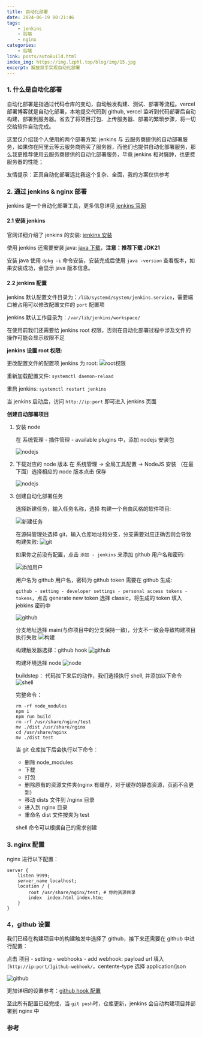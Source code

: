 ```yaml
---
title: 自动化部署
date: 2024-06-19 00:21:46
tags:
    - jenkins
    - 后端
    - nginx
categories:
    - 后端
link: posts/autoBuild.html
index_img: https://img.lzphl.top/blog/img/15.jpg
excerpt: 解放双手实现自动化部署
---
```


### 1. 什么是自动化部署

自动化部署是指通过代码仓库的变动，自动触发构建、测试、部署等流程。vercel 部署博客就是自动化部署，本地提交代码到 github, vercel 监听到代码部署后自动构建，部署到服务器。省去了将项目打包、上传服务器、部署的繁琐步骤，将一切交给软件自动完成。

这里仅介绍我个人使用的两个部署方案: jenkins 与 云服务商提供的自动部署服务，如果你在阿里云等云服务商购买了服务器，而他们也提供自动化部署服务，那么我更推荐使用云服务商提供的自动化部署服务，毕竟 jenkins 相对臃肿，也更费服务器的性能；

友情提示：正真自动化部署远比我这个复杂、全面，我的方案仅供参考

### 2. 通过 jenkins & nginx 部署

jenkins 是一个自动化部署工具，更多信息详见 [jenkins 官网](https://www.jenkins.io/)

#### 2.1 安装 jenkins

官网详细介绍了 jenkins 的安装: [jenkins 安装](https://www.jenkins.io/doc/book/installing/)

使用 jenkins 还需要安装 java: [java 下载](https://www.oracle.com/java/technologies/downloads/)，**注意：推荐下载 JDK21**

安装 java 使用 `dpkg -i` 命令安装，安装完成后使用 `java -version` 查看版本，如果安装成功，会显示 java 版本信息。

#### 2.2 jenkins 配置

jenkins 默认配置文件目录为：`/lib/systemd/system/jenkins.service`，需要端口被占用可以修改配置文件的 `port` 配置项

jenkins 默认工作目录为：`/var/lib/jenkins/workspace/`

在使用前我们还需要给 jenkins root 权限，否则在自动化部署过程中涉及文件的操作可能会显示权限不足

**jenkins 设置 root 权限:**

更改配置文件的配置项 jenkins 为 root:
![root权限](https://img.lzphl.top/blog/articleImg/changeroot.png)

重新加载配置文件: `systemctl daemon-reload`

重启 jenkins: `systemctl restart jenkins`

当 jenkins 启动后，访问 `http://ip:port` 即可进入 jenkins 页面

**创建自动部署项目**

1. 安装 node

    在 系统管理 - 插件管理 - available plugins 中，添加 nodejs 安装包

    ![nodejs](https://img.lzphl.top/blog/articleImg/10.png)

2. 下载对应的 node 版本
   在 系统管理 -> 全局工具配置 -> NodeJS 安装 （在最下面）选择相应的 node 版本点击 保存

    ![nodejs](https://img.lzphl.top/blog/articleImg/node.png)

3. 创建自动化部署任务

    选择新建任务，输入任务名称，选择 构建一个自由风格的软件项目:

    ![新建任务](https://img.lzphl.top/blog/articleImg/2.png)

    在源码管理处选择 git，输入仓库地址和分支，分支需要对应正确否则会导致构建失败:
    ![git](https://img.lzphl.top/blog/articleImg/3.png)

    如果你之前没有配置，点击 `添加 - jenkins` 来添加 github 用户名和密码:

    ![添加用户](https://img.lzphl.top/blog/articleImg/13.png)

    用户名为 github 用户名，密码为 github token 需要在 github 生成:

    `github - setting - developer settings - personal access tokens -tokens`，点击 generate new token 选择 classic，将生成的 token 填入 jebkins 密码中

    ![github](https://img.lzphl.top/blog/articleImg/5.png)

    分支地址选择 main(与你项目中的分支保持一致)，分支不一致会导致构建项目执行失败
    ![构建](https://img.lzphl.top/blog/articleImg/14.png)

    构建触发器选择：github hook
    ![github](https://img.lzphl.top/blog/articleImg/11.png)

    构建环境选择 node
    ![node](https://img.lzphl.top/blog/articleImg/6.png)

    buildstep： 代码拉下来后的动作，我们选择执行 shell, 并添加以下命令
    ![shell](https://img.lzphl.top/blog/articleImg/9.png)

    完整命令：

    ```shell
    rm -rf node_modules
    npm i
    npm run build
    rm -rf /usr/share/nginx/test
    mv ./dist /usr/share/nginx
    cd /usr/share/nginx
    mv ./dist test
    ```

    当 git 仓库拉下后会执行以下命令：

    - 删除 node_modules
    - 下载
    - 打包
    - 删除原有的资源文件夹(nginx 有缓存，对于缓存的静态资源，页面不会更新)
    - 移动 dists 文件到 /nginx 目录
    - 进入到 nginx 目录
    - 重命名 dist 文件按夹为 test

    shell 命令可以根据自己的需求创建

### 3. nginx 配置

nginx 进行以下配置：

```shell
server {
    listen 9999;
    server_name localhost;
    location / {
        root /usr/share/nginx/test; # 你的资源目录
        index  index.html index.htm;
    }
}
```

### 4，github 设置

我们已经在构建项目中的构建触发中选择了 github，接下来还需要在 github 中进行配置：

点击 项目 - setting - webhooks - add webhook: payload url 填入 `[http://ip:port/]github-webhook/`，centente-type 选择 application/json

![github](https://img.zphl.top/blog/articleImg/12.png)

更加详细的设置参考：[github hook 配置](https://plugins.jenkins.io/github/)

至此所有配置已经完成，当 `git push`时，仓库更新，jenkins 会自动构建项目并部署到 nginx 中

### 参考

[^1]: https://juejin.cn/post/7354406980784504870?searchId=2024061815174322F47402CA6E19BCF54A#heading-10
[^2]: https://plugins.jenkins.io/github/
